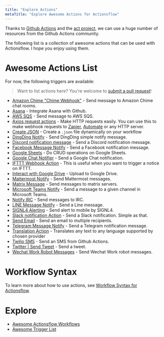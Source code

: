 ```yaml
---
title: "Explore Actions"
metaTitle: "Explore Awesome Actions for Actionsflow"
---
```


Thanks to [Github Actions](https://github.com/marketplace?type=actions) and the [act project](https://github.com/nektos/act), we can use a huge number of resources from the Github Actions community.

The following list is a collection of awesome actions that can be used with Actionsflow. I hope you enjoy using them.

# Awesome Actions List

For now, the following triggers are available:

> Want to list actions here? You're welcome to [submit a pull request](https://github.com/actionsflow/actionsflow/edit/main/docs/actions.md)!

- [Amazon Chime "Chime Webhook"](https://github.com/marketplace/actions/amazon-chime-chime-webhook-action-for-github-actions) - Send message to Amazon Chime chat rooms.
- [Asana](https://github.com/marketplace/actions/asana-git) - Integrate Asana with Github.
- [AWS SQS](https://github.com/marketplace/actions/aws-sqs) - Send message to AWS SQS.
- [Axios request actions](https://github.com/marketplace/actions/axios-action) - Make HTTP requests easily. You can use this to make webhook requests to [Zapier](https://zapier.com/), [Automate](https://automate.io/) or any HTTP server.
- [Create JSON](https://github.com/marketplace/actions/create-json) - Create a `.json` file dynamically on your workflow
- [DingDing Notify](https://github.com/marketplace/actions/dingding-notify-action) - Send DingDing simple notify message.
- [Discord notification message](https://github.com/marketplace/actions/actions-for-discord) - Send a Discord notification message.
- [Facebook Message Notify](https://github.com/marketplace/actions/facebook-message-notify) - Send a Facebook notification message.
- [Google Sheets](https://github.com/marketplace/actions/gsheet-action) - Do CRUD operations on Google Sheets.
- [Google Chat Notifier](https://github.com/marketplace/actions/google-chat-release-notifier) - Send a Google Chat notification.
- [IFTTT Webhook Action](https://github.com/marketplace/actions/ifttt-webhook-action) - This is useful when you want to trigger a notice on IFTTT.
- [Interact with Google Drive](https://github.com/marketplace/actions/interact-with-google-drive) - Upload to Google Drive.
- [Mattermost Notify](https://github.com/marketplace/actions/mattermost) - Send Mattermost messages.
- [Matrix Message](https://github.com/marketplace/actions/matrix-message) - Send messages to matrix servers.
- [Microsoft Teams Notify](https://github.com/marketplace/actions/microsoft-teams-generic) - Send a message to a given channel in Microsoft Teams.
- [Notify IRC](https://github.com/marketplace/actions/notify-irc) - Send messages to IRC.
- [LINE Message Notify](https://github.com/marketplace/actions/line-message-notify) - Send a Line message.
- [SIGNL4 Alerting](https://github.com/marketplace/actions/signl4-alerting) - Send alert to mobile by SIGNL4.
- [Slack notification Action](https://github.com/marketplace/actions/github-action-for-slack) - Send a Slack notification. Simple as that.
- [Send Email](https://github.com/marketplace/actions/send-email) - Send an email to multiple recipients.
- [Telegram Message Notify](https://github.com/marketplace/actions/telegram-message-notify) - Send a Telegram notification message.
- [Translation Action](https://github.com/marketplace/actions/translation-action) - Translates any text to any language supported by chosen provider
- [Twilio SMS](https://github.com/marketplace/actions/twilio-sms) - Send an SMS from Github Actions.
- [Twitter | Send Tweet](https://github.com/marketplace/actions/send-tweet-action) - Send a tweet.
- [Wechat Work Robot Messages](https://github.com/marketplace/actions/wechat-work-robot-messages) - Send Wechat Work robot messages.

# Workflow Syntax

To learn more about how to use actions, see [Workflow Syntax for Actionsflow](./workflow.md).

# Explore

- [Awesome Actionsflow Workflows](https://github.com/actionsflow/awesome-actionsflow)
- [Awesome Trigger List](./triggers.md)

